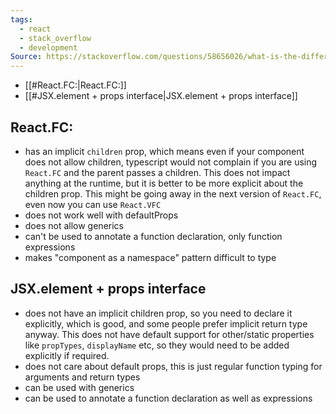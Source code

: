 ```yaml
---
tags:
  - react
  - stack_overflow
  - development
Source: https://stackoverflow.com/questions/58656026/what-is-the-difference-between-react-fc-and-jsx-element
---
```

- [[#React.FC:|React.FC:]]
- [[#JSX.element + props interface|JSX.element + props interface]]

## React.FC:

- has an implicit `children` prop, which means even if your component does not allow children, typescript would not complain if you are using `React.FC` and the parent passes a children. This does not impact anything at the runtime, but it is better to be more explicit about the children prop. This might be going away in the next version of `React.FC`, even now you can use `React.VFC`
- does not work well with defaultProps
- does not allow generics
- can't be used to annotate a function declaration, only function expressions
- makes "component as a namespace" pattern difficult to type

## JSX.element + props interface

- does not have an implicit children prop, so you need to declare it explicitly, which is good, and some people prefer implicit return type anyway. This does not have default support for other/static properties like `propTypes`, `displayName` etc, so they would need to be added explicitly if required.
- does not care about default props, this is just regular function typing for arguments and return types
- can be used with generics
- can be used to annotate a function declaration as well as expressions